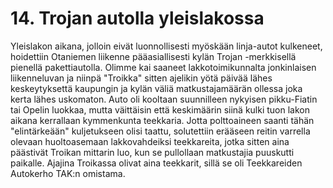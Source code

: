 


    
# 14. Trojan autolla yleislakossa

Yleislakon aikana, jolloin eivät luonnollisesti myöskään linja-autot kulkeneet, hoidettiin Otaniemen liikenne 
pääasiallisesti kylän Trojan -merkkisellä pienellä pakettiautolla. Olimme kai saaneet lakkotoimikunnalta jonkinlaisen 
liikenneluvan ja niinpä "Troikka" sitten ajelikin yötä päivää lähes keskeytyksettä kaupungin ja kylän väliä 
matkustajamäärän ollessa joka kerta lähes uskomaton. Auto oli kooltaan suunnilleen nykyisen pikku-Fiatin tai Opelin 
luokkaa, mutta väittäisin että keskimäärin siinä kulki tuon lakon aikana kerrallaan kymmenkunta teekkaria. Jotta 
polttoaineen saanti tähän "elintärkeään" kuljetukseen olisi taattu, solutettiin erääseen reitin varrella olevaan 
huoltoasemaan lakkovahdeiksi teekkareita, jotka sitten aina päästivät Troikan mittarin luo, kun se pullollaan matkustajia 
puuskutti paikalle. Ajajina Troikassa olivat aina teekkarit, sillä se oli Teekkareiden Autokerho TAK:n omistama.
